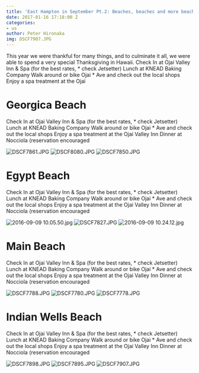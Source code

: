 ```yaml
---
title: 'East Hampton in September Pt.2: Beaches, beaches and more beaches'
date: 2017-01-16 17:18:00 Z
categories:
- us
author: Peter Hironaka
img: DSCF7907.JPG
---
```



This year we were thankful for many things, and to culminate it all, we were able to spend a very special Thanksgiving in Hawaii. Check In at Ojai Valley Inn & Spa (for the best rates, * check Jetsetter) Lunch at KNEAD Baking Company Walk around or bike Ojai * Ave and check out the local shops Enjoy a spa treatment at the Ojai 

# Georgica Beach

Check In at Ojai Valley Inn & Spa (for the best rates, * check Jetsetter) Lunch at KNEAD Baking Company Walk around or bike Ojai * Ave and check out the local shops Enjoy a spa treatment at the Ojai Valley Inn Dinner at Nocciola (reservation encouraged

![DSCF7861.JPG](/uploads/DSCF7861.JPG)
![DSCF8080.JPG](/uploads/DSCF8080.JPG)
![DSCF7850.JPG](/uploads/DSCF7850.JPG)


# Egypt Beach

Check In at Ojai Valley Inn & Spa (for the best rates, * check Jetsetter) Lunch at KNEAD Baking Company Walk around or bike Ojai * Ave and check out the local shops Enjoy a spa treatment at the Ojai Valley Inn Dinner at Nocciola (reservation encouraged

![2016-09-09 10.05.50.jpg](/uploads/2016-09-09%2010.05.50.jpg)
![DSCF7827.JPG](/uploads/DSCF7827.JPG)
![2016-09-09 10.24.12.jpg](/uploads/2016-09-09%2010.24.12.jpg)

# Main Beach

Check In at Ojai Valley Inn & Spa (for the best rates, * check Jetsetter) Lunch at KNEAD Baking Company Walk around or bike Ojai * Ave and check out the local shops Enjoy a spa treatment at the Ojai Valley Inn Dinner at Nocciola (reservation encouraged

![DSCF7788.JPG](/uploads/DSCF7788.JPG)
![DSCF7780.JPG](/uploads/DSCF7780.JPG)
![DSCF7778.JPG](/uploads/DSCF7778.JPG)

# Indian Wells Beach

Check In at Ojai Valley Inn & Spa (for the best rates, * check Jetsetter) Lunch at KNEAD Baking Company Walk around or bike Ojai * Ave and check out the local shops Enjoy a spa treatment at the Ojai Valley Inn Dinner at Nocciola (reservation encouraged

![DSCF7898.JPG](/uploads/DSCF7898.JPG)
![DSCF7895.JPG](/uploads/DSCF7895.JPG)
![DSCF7907.JPG](/uploads/DSCF7907.JPG)



